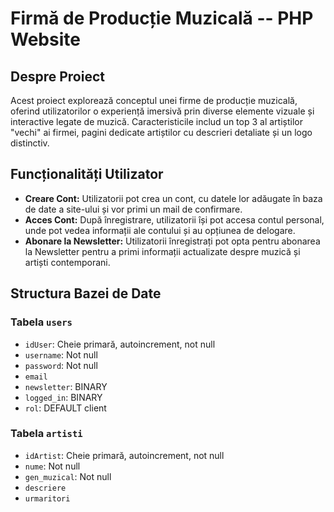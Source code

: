 # Firmă de Producție Muzicală -- PHP Website

## Despre Proiect

Acest proiect explorează conceptul unei firme de producție muzicală, oferind utilizatorilor o experiență imersivă prin diverse elemente vizuale și interactive legate de muzică. Caracteristicile includ un top 3 al artiștilor "vechi" ai firmei, pagini dedicate artiștilor cu descrieri detaliate și un logo distinctiv.

## Funcționalități Utilizator

- **Creare Cont:** Utilizatorii pot crea un cont, cu datele lor adăugate în baza de date a site-ului și vor primi un mail de confirmare.
- **Acces Cont:** După înregistrare, utilizatorii își pot accesa contul personal, unde pot vedea informații ale contului și au opțiunea de delogare.
- **Abonare la Newsletter:** Utilizatorii înregistrați pot opta pentru abonarea la Newsletter pentru a primi informații actualizate despre muzică și artiști contemporani.

## Structura Bazei de Date

### Tabela `users`
- `idUser`: Cheie primară, autoincrement, not null
- `username`: Not null
- `password`: Not null
- `email`
- `newsletter`: BINARY
- `logged_in`: BINARY
- `rol`: DEFAULT client

### Tabela `artisti`
- `idArtist`: Cheie primară, autoincrement, not null
- `nume`: Not null
- `gen_muzical`: Not null
- `descriere`
- `urmaritori`
